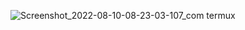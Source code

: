 ![Screenshot_2022-08-10-08-23-03-107_com termux](https://user-images.githubusercontent.com/70370681/183784349-14aa640a-0cf3-45ef-b6d6-6c1581981285.jpg)
